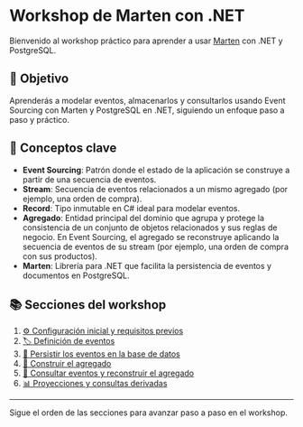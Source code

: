 # Workshop de Marten con .NET

Bienvenido al workshop práctico para aprender a usar [Marten](https://martendb.io/) con .NET y PostgreSQL.

## 🎯 Objetivo

Aprenderás a modelar eventos, almacenarlos y consultarlos usando Event Sourcing con Marten y PostgreSQL en .NET, siguiendo un enfoque paso a paso y práctico.

## 🧠 Conceptos clave

- **Event Sourcing**: Patrón donde el estado de la aplicación se construye a partir de una secuencia de eventos.
- **Stream**: Secuencia de eventos relacionados a un mismo agregado (por ejemplo, una orden de compra).
- **Record**: Tipo inmutable en C# ideal para modelar eventos.
- **Agregado**: Entidad principal del dominio que agrupa y protege la consistencia de un conjunto de objetos relacionados y sus reglas de negocio. En Event Sourcing, el agregado se reconstruye aplicando la secuencia de eventos de su stream (por ejemplo, una orden de compra con sus productos).
- **Marten**: Librería para .NET que facilita la persistencia de eventos y documentos en PostgreSQL.

## 📚 Secciones del workshop

1. [⚙️ Configuración inicial y requisitos previos](./secciones/configuracion-inicial.md)
2. [🏷️ Definición de eventos](./secciones/definicion-eventos.md)
3. [💾 Persistir los eventos en la base de datos](./secciones/persistencia-eventos-marten.md)
4. [🧩 Construir el agregado](./secciones/construir-agregado.md)
5. [🔎 Consultar eventos y reconstruir el agregado](./secciones/consultar-eventos-y-reconstruir-agregado.md)
6. [📊 Proyecciones y consultas derivadas](./secciones/proyecciones.md)

---

Sigue el orden de las secciones para avanzar paso a paso en el workshop.

